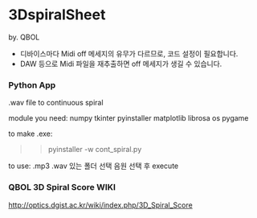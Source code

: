# 3DspiralSheet 
by. QBOL

* 디바이스마다 Midi off 메세지의 유무가 다르므로, 코드 설정이 필요합니다.
* DAW 등으로 Midi 파일을 재추출하면 off 메세지가 생길 수 있습니다.

### Python App
.wav file to continuous spiral

module you need:
numpy
tkinter
pyinstaller
matplotlib
librosa
os
pygame

to make .exe: 
>> pyinstaller -w cont_spiral.py

to use:
.mp3 .wav 있는 폴더 선택
음원 선택 후 execute


### QBOL 3D Spiral Score WIKI
http://optics.dgist.ac.kr/wiki/index.php/3D_Spiral_Score
